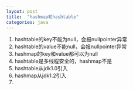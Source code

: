 ```yaml
---
layout: post
title:  "hashmap和hashtable"
categories: java
---
```


1. hashtable的key不能为null，会报nullpointer异常
2. hashtable的value不能null，会报nullpointer异常
3. hashmap的key和value都可以为null
4. hashtable是多线程安全的，hashmap不是
5. hashtable从jdk1.0引入
6. hashmap从jdk1.2引入
7. 